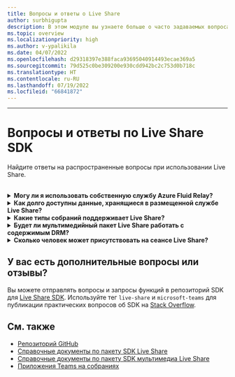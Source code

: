 ```yaml
---
title: Вопросы и ответы о Live Share
author: surbhigupta
description: В этом модуле вы узнаете больше о часто задаваемых вопросах Live Share.
ms.topic: overview
ms.localizationpriority: high
ms.author: v-ypalikila
ms.date: 04/07/2022
ms.openlocfilehash: d29318397e388faca93695040914493ecae369a5
ms.sourcegitcommit: 79d525c0be309200e930cdd942bc2c753d0b718c
ms.translationtype: HT
ms.contentlocale: ru-RU
ms.lasthandoff: 07/19/2022
ms.locfileid: "66841872"
---
```

---

# <a name="live-share-sdk-faq"></a>Вопросы и ответы по Live Share SDK

Найдите ответы на распространенные вопросы при использовании Live Share.<br>

<br>

<details>

<summary><b>Могу ли я использовать собственную службу Azure Fluid Relay?</b></summary>

Да. При создании `TeamsFluidClient`класса можно определить собственный`AzureConnectionConfig`. Live Share связывает создаваемые вами контейнеры с собраниями, но вам потребуется создать собственную `ITokenProvider` Azure, чтобы подписывать токены для ваших контейнеров и региональных требований. Дополнительные сведения см. в [документации по Azure Fluid Relay](/azure/azure-fluid-relay/).

<br>

</details>

<details>

<summary><b>Как долго доступны данные, хранящиеся в размещенной службе Live Share?</b></summary>

Любые данные, отправленные или сохраненные через контейнеры Fluid, созданные службой Azure Fluid Relay Live Share, доступны в течение 24 часов. Если вы хотите, чтобы данные сохранялись дольше 24 часов, вы можете заменить нашу размещенную службу Azure Fluid Relay собственной. Кроме того, вы можете использовать своего поставщика хранилища параллельно с размещенной службой Live Share.

<br>

</details>

<details>

<summary><b>Какие типы собраний поддерживает Live Share?</b></summary>

Сейчас поддерживаются только запланированные собрания, и все участники должны быть в календаре собраний. Такие типы собраний, как индивидуальные вызовы, групповые вызовы и собрания сейчас, не поддерживаются.

<br>

</details>

<details>

<summary><b>Будет ли мультимедийный пакет Live Share работать с содержимым DRM?</b></summary>

Нет. Сейчас Teams не поддерживает зашифрованные носители для приложений с вкладками.

<br>

</details>

<details>
<summary><b>Сколько человек может присутствовать на сеансе Live Share?</b></summary>

Сейчас Live Share поддерживает не более 100 участников за сеанс.

<br>

</details>

## <a name="have-more-questions-or-feedback"></a>У вас есть дополнительные вопросы или отзывы?

Вы можете отправлять вопросы и запросы функций в репозиторий SDK для [Live Share SDK](https://github.com/microsoft/live-share-sdk). Используйте тег `live-share` и `microsoft-teams` для публикации практических вопросов об SDK на [Stack Overflow](https://stackoverflow.com/questions/tagged/live-share+microsoft-teams).

## <a name="see-also"></a>См. также

- [Репозиторий GitHub](https://github.com/microsoft/live-share-sdk)
- [Справочные документы по пакету SDK Live Share](/javascript/api/@microsoft/live-share/)
- [Справочные документы по пакету SDK мультимедиа Live Share](/javascript/api/@microsoft/live-share-media/)
- [Приложения Teams на собраниях](teams-apps-in-meetings.md)
